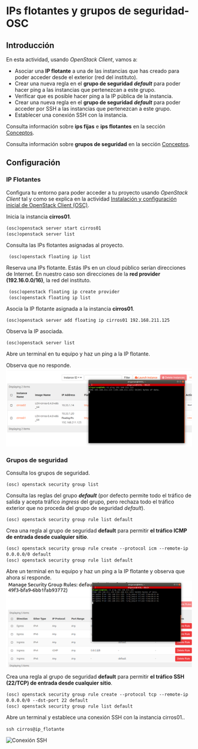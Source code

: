 # IPs flotantes y grupos de seguridad-OSC
## Introducción
En esta actividad, usando *OpenStack Client*, vamos a:

- Asociar una **IP flotante** a una de las instancias que has creado para poder acceder desde el exterior (red del instituto).
- Crear una nueva regla en el **grupo de seguridad** ***default*** para poder hacer ping a las instancias que pertenezcan a este grupo.
- Verificar que es posible hacer ping a la IP pública de la instancia.
- Crear una nueva regla en el **grupo de seguridad** ***default*** para poder acceder por SSH a las instancias que pertenezcan a este grupo. 
- Establecer una conexión SSH con la instancia.

Consulta información sobre **ips fijas** e **ips flotantes** en la sección [Conceptos](../../../09-Conceptos/Conceptos.md#ip-fija).

Consulta información sobre **grupos de seguridad** en la sección [Conceptos](../../../09-Conceptos/Conceptos.md#grupo-de-seguridad).

## Configuración
### IP Flotantes

Configura tu entorno para poder acceder a tu proyecto usando *OpenStack Client* tal y como se explica en la actividad [Instalación y configuración inicial de OpenStack Client (OSC)](../../../10-Actividades//OSC/ImágenesPúblicas-OSC/ImágenesPúblicas-OSC.md#Configuración).

Inicia la instancia **cirros01**.

```
(osc)openstack server start cirros01
(osc)openstack server list
```

Consulta las IPs flotantes asignadas al proyecto.

```
 (osc)openstack floating ip list
```

Reserva una IPs flotante. Estás IPs en un cloud público serían direcciones de Internet. En nuestro caso son direcciones de la **red provider (192.16.0.0/16)**, la red del instituto.

```
 (osc)openstack floating ip create provider
 (osc)openstack floating ip list
```

Asocia la IP flotante asignada a la instancia **cirros01**.

```
(osc)openstack server add floating ip cirros01 192.168.211.125
```

Observa la IP asociada.

```
(osc)openstack server list
```

Abre un terminal en tu equipo y haz un ping a la IP flotante.

Observa que no responde.
![Ping](img/ping.png)

### Grupos de seguridad

Consulta los grupos de seguridad.

```
(osc) openstack security group list
```

Consulta las reglas del grupo ***default*** (por defecto permite todo el tráfico de salida y acepta tráfico *ingress* del grupo, pero rechaza todo el tráfico exterior que no proceda del grupo de seguridad *default*).

```
(osc) openstack security group rule list default
```

Crea una regla al grupo de seguridad **default** para permitir **el tráfico ICMP de entrada desde cualquier sitio**.

```
(osc) openstack security group rule create --protocol icm --remote-ip 0.0.0.0/0 default
(osc) openstack security group rule list default
```

Abre un terminal en tu equipo y haz un ping a la IP flotante y observa que ahora sí responde.
![Ping](img/pingSI.png)

Crea una regla al grupo de seguridad **default** para permitir **el tráfico SSH (22/TCP) de entrada desde cualquier sitio**.

```
(osc) openstack security group rule create --protocol tcp --remote-ip 0.0.0.0/0 --dst-port 22 default
(osc) openstack security group rule list default
```

Abre un terminal y establece una conexión SSH con la instancia cirros01..

```ssh cirros@ip_flotante```

![Conexión SSH](img/ssh.png)